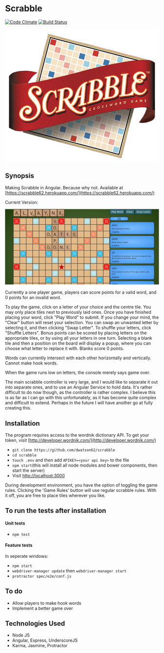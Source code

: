 Scrabble
=======================

[![Code Climate](https://codeclimate.com/github/dwatson62/scrabble/badges/gpa.svg)](https://codeclimate.com/github/dwatson62/scrabble) [![Build Status](https://travis-ci.org/dwatson62/scrabble.svg?branch=master)](https://travis-ci.org/dwatson62/scrabble)

![scrabble-logo](https://github.com/dwatson62/scrabble/blob/master/public/images/scrabble-logo.jpg)

## Synopsis

Making Scrabble in Angular. Because why not. Available at [https://scrabble62.herokuapp.com/](https://scrabble62.herokuapp.com/)

Current Version:

![screenshot](https://github.com/dwatson62/scrabble/blob/master/public/images/screenshot.jpg)

Currently a one player game, players can score points for a valid word, and 0 points for an invalid word.

To play the game, click on a letter of your choice and the centre tile. You may only place tiles next to previously laid ones. Once you have finished placing your word, click "Play Word" to submit. If you change your mind, the "Clear" button will reset your selection. You can swap an unwanted letter by selecting it, and then clicking "Swap Letter". To shuffle your letters, click "Shuffle Letters". Bonus points can be scored by placing letters on the appropriate tiles, or by using all your letters in one turn. Selecting a blank tile and then a position on the board will display a popup, where you can choose what letter to replace it with. Blanks score 0 points.

Words can currently intersect with each other horizontally and vertically. Cannot make hook words.

When the game runs low on letters, the console merely says game over.

The main scrabble controller is very large, and I would like to separate it out into separate ones, and to use an Angular Service to hold data. It's rather difficult to do now though, as the controller is rather complex. I believe this is as far as I can go with this unfortunately, as it has become quite complex and difficult to extend. Perhaps in the future I will have another go at fully creating this.

## Installation

The program requires access to the wordnik dictionary API. To get your token, visit [http://developer.wordnik.com/](http://developer.wordnik.com/)

- ``` git clone https://github.com/dwatson62/scrabble ```
- ``` cd scrabble ```
- ``` touch .env ``` and then add ``` APIKEY=<your api key> ``` to the file
- ``` npm start ```(this will install all node modules and bower components, then start the server)
- Visit [http://localhost:3000](http://localhost:3000)

During development environment, you have the option of toggling the game rules. Clicking the 'Game Rules' button will use regular scrabble rules. With it off, you are free to place tiles wherever you like.

## To run the tests after installation

#### Unit tests

- ``` npm test ```

#### Feature tests

In seperate windows:

- ``` npm start ```
- ``` webdriver-manager update ``` then ``` webdriver-manager start ```
- ``` protractor spec/e2e/conf.js ```

## To do

- Allow players to make hook words
- Implement a better game over

## Technologies Used

- Node JS
- Angular, Express, UnderscoreJS
- Karma, Jasmine, Protractor
